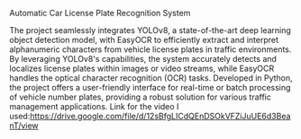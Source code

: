 Automatic Car License Plate Recognition System

The project seamlessly integrates YOLOv8, a state-of-the-art deep learning object detection model, with EasyOCR to efficiently extract and interpret alphanumeric characters from vehicle license plates in traffic environments. By leveraging YOLOv8's capabilities, the system accurately detects and localizes license plates within images or video streams, while EasyOCR handles the optical character recognition (OCR) tasks. Developed in Python, the project offers a user-friendly interface for real-time or batch processing of vehicle number plates, providing a robust solution for various traffic management applications.
Link for the video I used:https://drive.google.com/file/d/12sBfgLICdQEnDSOkVFZiJuUE6d3BeanT/view
